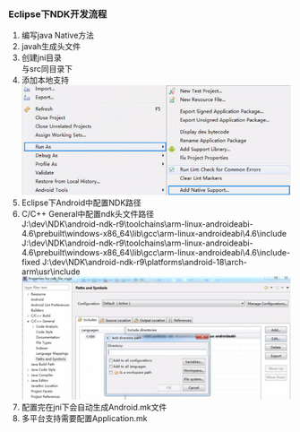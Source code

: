### Eclipse下NDK开发流程

1. 编写java Native方法
2. javah生成头文件
3. 创建jni目录      
        与src同目录下
4. 添加本地支持
        ![Eclipse](img/eclipse_ndk_1.png)       
5. Eclipse下Android中配置NDK路径
6. C/C++ General中配置ndk头文件路径     
        J:\dev\NDK\android-ndk-r9\toolchains\arm-linux-androideabi-4.6\prebuilt\windows-x86_64\lib\gcc\arm-linux-androideabi\4.6\include
        J:\dev\NDK\android-ndk-r9\toolchains\arm-linux-androideabi-4.6\prebuilt\windows-x86_64\lib\gcc\arm-linux-androideabi\4.6\include-fixed
        J:\dev\NDK\android-ndk-r9\platforms\android-18\arch-arm\usr\include  
        ![Eclipse](img/eclipse_ndk_2.png)       
7. 配置完在jni下会自动生成Android.mk文件    
8. 多平台支持需要配置Application.mk
